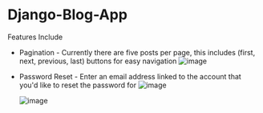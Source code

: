 # Django-Blog-App

Features Include
- Pagination - 
  Currently there are five posts per page, this includes (first, next, previous, last) buttons for easy navigation
  ![image](https://user-images.githubusercontent.com/67937330/236554112-3816470f-e47d-40dc-85c2-9d64ba64fcbf.png)

- Password Reset -
  Enter an email address linked to the account that you'd like to reset the password for
  ![image](https://user-images.githubusercontent.com/67937330/236552492-2f144996-1de9-4038-8def-a5a04580ebe1.png)

  ![image](https://user-images.githubusercontent.com/67937330/236552344-fc9dc9ea-196e-4d15-b4a0-a8daf6e4ae44.png)

